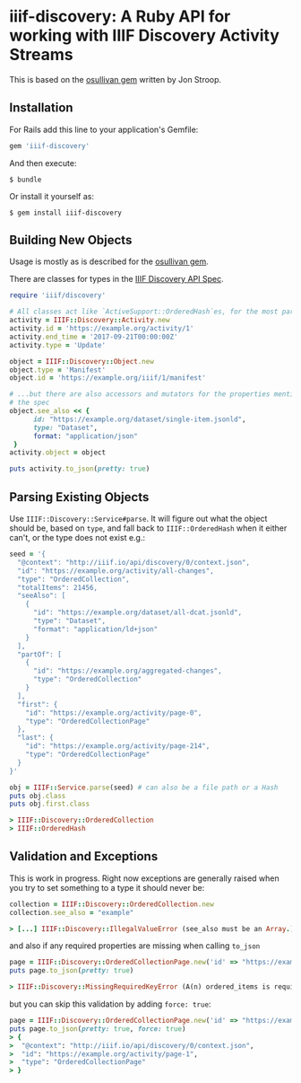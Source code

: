 # iiif-discovery: A Ruby API for working with IIIF Discovery Activity Streams

This is based on the [osullivan gem](https://github.com/iiif-prezi/osullivan) written by Jon Stroop.

## Installation

For Rails add this line to your application's Gemfile:

```ruby
gem 'iiif-discovery'
```

And then execute:

    $ bundle

Or install it yourself as:

    $ gem install iiif-discovery

## Building New Objects

Usage is mostly as is described for the [osullivan gem](https://github.com/iiif-prezi/osullivan#building-new-objects).

There are classes for types in the [IIIF Discovery API Spec](https://iiif.io/api/discovery/0.3/).

```ruby
require 'iiif/discovery'

# All classes act like `ActiveSupport::OrderedHash`es, for the most part.
activity = IIIF::Discovery::Activity.new
activity.id = 'https://example.org/activity/1'
activity.end_time = '2017-09-21T00:00:00Z'
activity.type = 'Update'

object = IIIF::Discovery::Object.new
object.type = 'Manifest'
object.id = 'https://example.org/iiif/1/manifest'

# ...but there are also accessors and mutators for the properties mentioned in
# the spec
object.see_also << {
      id: "https://example.org/dataset/single-item.jsonld",
      type: "Dataset",
      format: "application/json"
 }
activity.object = object

puts activity.to_json(pretty: true)
```

## Parsing Existing Objects

Use `IIIF::Discovery::Service#parse`. It will figure out what the object
should be, based on `type`, and fall back to `IIIF::OrderedHash` when
it either can't, or the type does not exist e.g.:

```ruby
seed = '{
  "@context": "http://iiif.io/api/discovery/0/context.json",
  "id": "https://example.org/activity/all-changes",
  "type": "OrderedCollection",
  "totalItems": 21456,
  "seeAlso": [
    {
      "id": "https://example.org/dataset/all-dcat.jsonld",
      "type": "Dataset",
      "format": "application/ld+json"
    }
  ],
  "partOf": [
    {
      "id": "https://example.org/aggregated-changes",
      "type": "OrderedCollection"
    }
  ],
  "first": {
    "id": "https://example.org/activity/page-0",
    "type": "OrderedCollectionPage"
  },
  "last": {
    "id": "https://example.org/activity/page-214",
    "type": "OrderedCollectionPage"
  }
}'

obj = IIIF::Service.parse(seed) # can also be a file path or a Hash
puts obj.class
puts obj.first.class

> IIIF::Discovery::OrderedCollection
> IIIF::OrderedHash
```

## Validation and Exceptions

This is work in progress. Right now exceptions are generally raised when you
try to set something to a type it should never be:

```ruby
collection = IIIF::Discovery::OrderedCollection.new
collection.see_also = "example"

> [...] IIIF::Discovery::IllegalValueError (see_also must be an Array.)
```

and also if any required properties are missing when calling `to_json`

```ruby
page = IIIF::Discovery::OrderedCollectionPage.new('id' => "https://example.org/activity/page-1")
puts page.to_json(pretty: true)

> IIIF::Discovery::MissingRequiredKeyError (A(n) ordered_items is required for each IIIF::Discovery::OrderedCollectionPage)
```

but you can skip this validation by adding `force: true`:

```ruby
page = IIIF::Discovery::OrderedCollectionPage.new('id' => "https://example.org/activity/page-1")
puts page.to_json(pretty: true, force: true)
> {
>  "@context": "http://iiif.io/api/discovery/0/context.json",
>  "id": "https://example.org/activity/page-1",
>  "type": "OrderedCollectionPage"
> }
```
